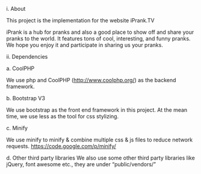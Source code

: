 i. About 

This project is the implementation for the website iPrank.TV

iPrank is a hub for pranks and also a good place to show off and share your pranks to the world. It features tons of cool, interesting, and funny pranks. We hope you enjoy it and participate in sharing us your pranks.

ii. Dependencies

a. CoolPHP

We use php and CoolPHP (http://www.coolphp.org/) as the backend framework. 

b. Bootstrap V3

We use bootstrap as the front end framework in this project. At the mean time, we use less as the tool for css stylizing.

c. Minify

We use minify to minify & combine multiple css & js files to reduce network requests. 
https://code.google.com/p/minify/

d. Other third party libraries
We also use some other third party libraries like jQuery, font awesome etc., they are under “public/vendors/”